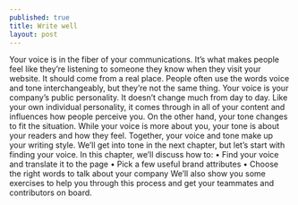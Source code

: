 ```yaml
---
published: true
title: Write well
layout: post
---
```

Your voice is in the fiber of your communications. It’s what makes people feel like they’re listening to someone they know when they visit your website. It should come from a real place.
People often use the words voice and tone interchangeably, but they’re not the same thing. Your voice is your company’s public personality. It doesn’t change much from day to day. Like your own individual personality, it comes through in all of your content and influences how people perceive you. On the other hand, your tone changes to fit the situation. While your voice is more about you, your tone is about your readers and how they feel. Together, your voice and tone make up your writing style. We’ll get into tone in the next chapter, but let’s start with finding your voice.
In this chapter, we’ll discuss how to:
• Find your voice and translate it to the page
• Pick a few useful brand attributes
• Choose the right words to talk about your company
We’ll also show you some exercises to help you through this process and get your teammates and contributors on board.